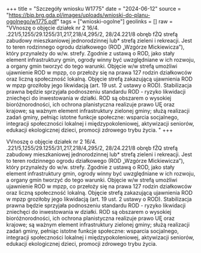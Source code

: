 +++
title = "Szczegóły wniosku W1775"
date = "2024-06-12"
source = "https://bip.brg.gda.pl/images/uploads/wnioski-do-planu-ogolnego/w1775.pdf"
tags = ["wnioski-ogolne"]
geolinks = []
raw = "VVnoszę o objęcie działek nr 2 16/4. .221/5,1255/29.1255/31,217,218/4,295/2, 28/24.221/8 obręb fŻQ strefą zabudowy mieszkaniowej jednorodzinnej lub* strefą zieleni i rekreacji. Jest to teren rodzinnego ogrodu działkowego (ROD „Wzgórze Mickiewicza”), który przynależy do w/w. strefy. Zgodnie z ustawą o ROD, jako stały element infrastruktury gmin, ogrody winny być uwzględniane w ich rozwoju, a organy gmin tworzyć do tego warunki. Objęcie w/w strefą umożliwi ujawnienie ROD w mpzp, co przełoży się na prawa 127 rodzin działkowców oraz liczną społeczność lokalną. Objęcie strefą zakazującą ujawnienia ROD w mpzp groziłoby jego likwidacją (art. 19 ust. 2 ustawy o ROD). Stabilizacja prawna będzie sprzyjała podnoszeniu standardu ROD - ryzyko likwidacji zniechęci do inwestowania w działki. ROD są obszarem o wysokiej bioróżnorodności, ich ochrona planistyczna realizuje prawo UĘ oraz krajowe; są ważnym element infrastruktury zielonej gminy; służą realizacji zadań gminy, pełniąc istotne funkcje społeczne: wsparcia socjalnego, integracji społeczności lokalnej i międzypokoleniowej, aktywizacji seniorów, edukacji ekologicznej dzieci, promocji zdrowego trybu życia. "
+++

VVnoszę o objęcie działek nr 2 16/4. .221/5,1255/29.1255/31,217,218/4,295/2,
28/24.221/8 obręb fŻQ strefą zabudowy mieszkaniowej jednorodzinnej lub* strefą
zieleni i rekreacji. Jest to teren rodzinnego ogrodu działkowego (ROD „Wzgórze
Mickiewicza”), który przynależy do w/w. strefy. Zgodnie z ustawą o ROD, jako stały element
infrastruktury gmin, ogrody winny być uwzględniane w ich rozwoju, a organy gmin tworzyć
do tego warunki. Objęcie w/w strefą umożliwi ujawnienie ROD w mpzp, co przełoży się na
prawa 127 rodzin działkowców oraz liczną społeczność lokalną. Objęcie
strefą zakazującą ujawnienia ROD w mpzp groziłoby jego likwidacją (art. 19 ust. 2 ustawy o
ROD). Stabilizacja prawna będzie sprzyjała podnoszeniu standardu ROD - ryzyko likwidacji
zniechęci do inwestowania w działki. ROD są obszarem o wysokiej bioróżnorodności, ich
ochrona planistyczna realizuje prawo UĘ oraz krajowe; są ważnym element infrastruktury
zielonej gminy; służą realizacji zadań gminy, pełniąc istotne funkcje społeczne: wsparcia
socjalnego, integracji społeczności lokalnej i międzypokoleniowej, aktywizacji seniorów,
edukacji ekologicznej dzieci, promocji zdrowego trybu życia.



